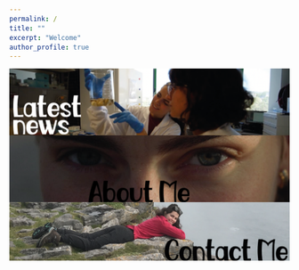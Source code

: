 ```yaml
---
permalink: /
title: ""
excerpt: "Welcome"
author_profile: true
---
```

<!-- Comment -->

<a href="https://albruzos.github.io/news/" target="_parent"> 
<img align="center" src="/images/WebsiteSections_v1-08.png"/> 
</a>

<a href="https://albruzos.github.io/about/" target="_self"> 
<img align="center" src="/images/WebsiteSections_v1-01.png"/> 
</a>

<a href="https://albruzos.github.io/contact/" target="_blank"> 
<img align="center" src="/images/WebsiteSections_v1-05.png"/> 
</a>

<!-- 
<a href="https://albruzos.github.io/publications/" target="_parent"> 
<img align="center" src="/images/WebsiteSections_v1-02.png"/> 
</a>
-->
